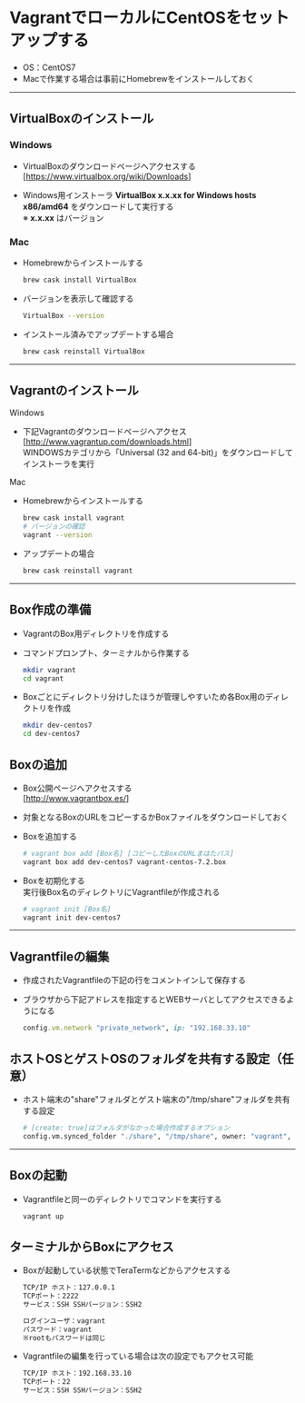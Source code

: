 # VagrantでローカルにCentOSをセットアップする

* OS：CentOS7
* Macで作業する場合は事前にHomebrewをインストールしておく

***

## VirtualBoxのインストール

### Windows

* VirtualBoxのダウンロードページへアクセスする  
[<https://www.virtualbox.org/wiki/Downloads>]

* Windows用インストーラ __VirtualBox x.x.xx for Windows hosts x86/amd64__ をダウンロードして実行する  
※ __x.x.xx__ はバージョン

### Mac

* Homebrewからインストールする

  ```bash
  brew cask install VirtualBox
  ```

* バージョンを表示して確認する

  ```bash
  VirtualBox --version
  ```

* インストール済みでアップデートする場合

  ```bash
  brew cask reinstall VirtualBox
  ```

***

## Vagrantのインストール

Windows

* 下記Vagrantのダウンロードページへアクセス  
[<http://www.vagrantup.com/downloads.html>]  
WINDOWSカテゴリから「Universal (32 and 64-bit)」をダウンロードしてインストーラを実行

Mac

* Homebrewからインストールする

  ```bash
  brew cask install vagrant
  # バージョンの確認
  vagrant --version
  ```

* アップデートの場合

  ```bash
  brew cask reinstall vagrant
  ```

***

## Box作成の準備

* VagrantのBox用ディレクトリを作成する
* コマンドプロンプト、ターミナルから作業する

  ```bash
  mkdir vagrant
  cd vagrant
  ```

* Boxごとにディレクトリ分けしたほうが管理しやすいため各Box用のディレクトリを作成

  ```bash
  mkdir dev-centos7
  cd dev-centos7
  ```

## Boxの追加

* Box公開ページへアクセスする  
[<http://www.vagrantbox.es/>]

* 対象となるBoxのURLをコピーするかBoxファイルをダウンロードしておく

* Boxを追加する

  ```bash
  # vagrant box add [Box名] [コピーしたBoxのURLまはたパス]
  vagrant box add dev-centos7 vagrant-centos-7.2.box
  ```

* Boxを初期化する  
実行後Box名のディレクトリにVagrantfileが作成される

  ```bash
  # vagrant init [Box名]
  vagrant init dev-centos7
  ```

***

## Vagrantfileの編集

* 作成されたVagrantfileの下記の行をコメントインして保存する
* ブラウザから下記アドレスを指定するとWEBサーバとしてアクセスできるようになる

  ```ruby
  config.vm.network "private_network", ip: "192.168.33.10"
  ```

## ホストOSとゲストOSのフォルダを共有する設定（任意）

* ホスト端末の"share"フォルダとゲスト端末の"/tmp/share"フォルダを共有する設定

  ```bash
  # [create: true]はフォルダがなかった場合作成するオプション
  config.vm.synced_folder "./share", "/tmp/share", owner: "vagrant", group: "vagrant" , create: true
  ```

***

## Boxの起動

* Vagrantfileと同一のディレクトリでコマンドを実行する

  ```bash
  vagrant up
  ```

## ターミナルからBoxにアクセス

* Boxが起動している状態でTeraTermなどからアクセスする

  ```bash
  TCP/IP ホスト：127.0.0.1
  TCPポート：2222
  サービス：SSH SSHバージョン：SSH2
  ```

  ```bash
  ログインユーザ：vagrant
  パスワード：vagrant
  ※rootもパスワードは同じ
  ```

* Vagrantfileの編集を行っている場合は次の設定でもアクセス可能

  ```bash
  TCP/IP ホスト：192.168.33.10
  TCPポート：22
  サービス：SSH SSHバージョン：SSH2
  ```
